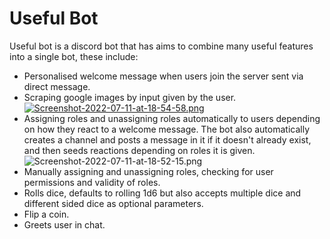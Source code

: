 # Useful Bot

Useful bot is a discord bot that has aims to combine many useful features into a single bot, these include:

- Personalised welcome message when users join the server sent via direct message.
- Scraping google images by input given by the user.
  [![Screenshot-2022-07-11-at-18-54-58.png](https://i.postimg.cc/bwqXkLR6/Screenshot-2022-07-11-at-18-54-58.png)](https://postimg.cc/YhDyw6Zg)
- Assigning roles and unassigning roles automatically to users depending on how they react to a welcome message. The bot also automatically creates a channel and posts a message in it if it doesn't already exist, and then seeds reactions depending on roles it is given.
  ![Screenshot-2022-07-11-at-18-52-15.png](https://i.postimg.cc/HWSTpq4p/Screenshot-2022-07-11-at-18-52-15.png)
- Manually assigning and unassigning roles, checking for user permissions and validity of roles.
- Rolls dice, defaults to rolling 1d6 but also accepts multiple dice and different sided dice as optional parameters.
- Flip a coin.
- Greets user in chat.

